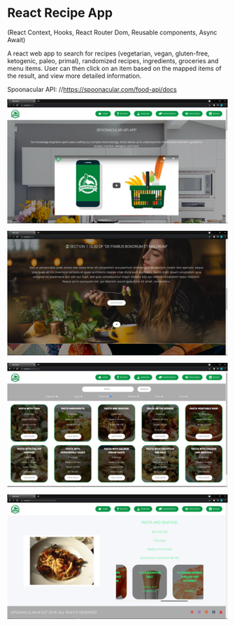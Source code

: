 # React Recipe App

(React Context, Hooks, React Router Dom, Reusable components, Async Await) <br/>

A react web app to search for recipes (vegetarian, vegan, gluten-free, ketogenic, paleo, primal), randomized recipes, ingredients, groceries and menu items. User can then click on an item based on the mapped items of the result, and view more detailed information. <br/>

Spoonacular API: //https://spoonacular.com/food-api/docs

![Alt text](./src/Res/home.png?raw=true "Home")

![Alt text](./src/Res/home2.png?raw=true "Home2")

![Alt text](./src/Res/recipes.png?raw=true "Recipes")

![Alt text](./src/Res/info.png?raw=true "Info")